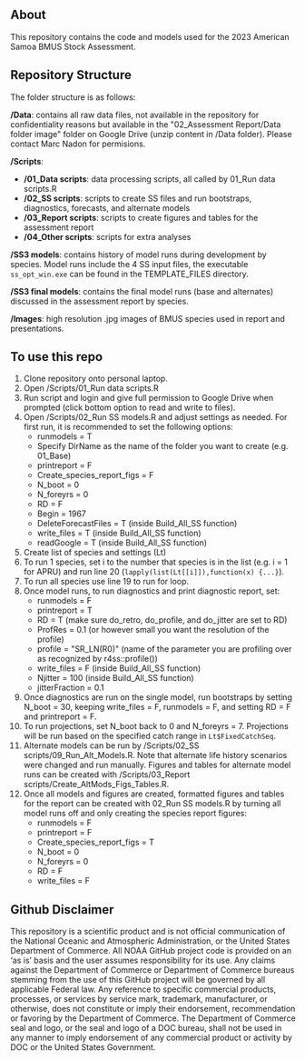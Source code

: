 ## About
This repository contains the code and models used for the 2023 American Samoa BMUS Stock Assessment. 

## Repository Structure
The folder structure is as follows: 

**/Data**: contains all raw data files, not available in the repository for confidentiality reasons but available in the "02_Assessment Report/Data folder image" folder on Google Drive (unzip content in /Data folder). Please contact Marc Nadon for permisions.

**/Scripts**:  
* **/01_Data scripts**: data processing scripts, all called by 01_Run data scripts.R  
* **/02_SS scripts**: scripts to create SS files and run bootstraps, diagnostics, forecasts, and alternate models  
* **/03_Report scripts**: scripts to create figures and tables for the assessment report  
* **/04_Other scripts**: scripts for extra analyses  

**/SS3 models**: contains history of model runs during development by species. Model runs include the 4 SS input files, the executable `ss_opt_win.exe` can be found in the TEMPLATE_FILES directory.

**/SS3 final models**: contains the final model runs (base and alternates) discussed in the assessment report by species. 

**/Images**: high resolution .jpg images of BMUS species used in report and presentations.



## To use this repo 
1. Clone repository onto personal laptop. 
2. Open /Scripts/01_Run data scripts.R 
3. Run script and login and give full permission to Google Drive when prompted (click bottom option to read and write to files). 
4. Open /Scripts/02_Run SS models.R and adjust settings as needed. For first run, it is recommended to set the following options:
   * runmodels = T
   * Specify DirName as the name of the folder you want to create (e.g. 01_Base)
   * printreport = F
   * Create_species_report_figs = F
   * N_boot = 0
   * N_foreyrs = 0
   * RD = F
   * Begin = 1967
   * DeleteForecastFiles = T (inside Build_All_SS function)
   * write_files = T (inside Build_All_SS function)
   * readGoogle = T (inside Build_All_SS function)
5. Create list of species and settings (Lt)
6. To run 1 species, set i to the number that species is in the list (e.g. i = 1 for APRU) and run line 20 (`lapply(list(Lt[[i]]),function(x) {...}`).
7. To run all species use line 19 to run for loop. 
8. Once model runs, to run diagnostics and print diagnostic report, set:
   * runmodels = F
   * printreport = T
   * RD = T (make sure do_retro, do_profile, and do_jitter are set to RD)
   * ProfRes = 0.1 (or however small you want the resolution of the profile)
   * profile = "SR_LN(R0)" (name of the parameter you are profiling over as recognized by r4ss::profile())
   * write_files = F (inside Build_All_SS function)
   * Njitter = 100 (inside Build_All_SS function)
   * jitterFraction = 0.1
9. Once diagnostics are run on the single model, run bootstraps by setting N_boot = 30, keeping write_files = F, runmodels = F, and setting RD = F and printreport = F.
10. To run projections, set N_boot back to 0 and N_foreyrs = 7. Projections will be run based on the specified catch range in `Lt$FixedCatchSeq`. 
11. Alternate models can be run by /Scripts/02_SS scripts/09_Run_Alt_Models.R. Note that alternate life history scenarios were changed and run manually. Figures and tables for alternate model runs can be created with /Scripts/03_Report scripts/Create_AltMods_Figs_Tables.R. 
12. Once all models and figures are created, formatted figures and tables for the report can be created with 02_Run SS models.R by turning all model runs off and only creating the species report figures:
    * runmodels = F
    * printreport = F
    * Create_species_report_figs = T
    * N_boot = 0
    * N_foreyrs = 0
    * RD = F
    * write_files = F


## Github Disclaimer

This repository is a scientific product and is not official communication of the National Oceanic and Atmospheric Administration, or the United States Department of Commerce. All NOAA GitHub project code is provided on an ‘as is’ basis and the user assumes responsibility for its use. Any claims against the Department of Commerce or Department of Commerce bureaus stemming from the use of this GitHub project will be governed by all applicable Federal law. Any reference to specific commercial products, processes, or services by service mark, trademark, manufacturer, or otherwise, does not constitute or imply their endorsement, recommendation or favoring by the Department of Commerce. The Department of Commerce seal and logo, or the seal and logo of a DOC bureau, shall not be used in any manner to imply endorsement of any commercial product or activity by DOC or the United States Government.
